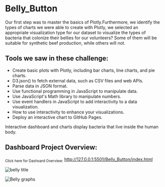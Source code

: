 # Belly_Button


Our first step was to master the basics of Plotly.Furthermore, we identify the types of charts we were able to create with Plotly, we selected an appropriate visualization type for our dataset to visualize the types of bacteria that colonize their bellies for our volunteers? Some of them will be suitable for synthetic beef production, while others will not.


## Tools we saw in these challenge:

+ Create basic plots with Plotly, including bar charts, line charts, and pie charts.
+ D3.json() to fetch external data, such as CSV files and web APIs.
+ Parse data in JSON format.
+ Use functional programming in JavaScript to manipulate data.
+ Use JavaScript's Math library to manipulate numbers.
+ Use event handlers in JavaScript to add interactivity to a data visualization.
+ How to use interactivity to enhance your visualizations.
+ Deploy an interactive chart to GitHub Pages.


Interactive dashboard and charts display bacteria that live inside the human body.

## Dashboard Project Overview:

<sub>Click here for Dashoard Overview:</sub> http://127.0.0.1:5501/Belly_Button/index.html





![belly title](https://user-images.githubusercontent.com/114257085/213535313-ff9faf91-68e6-4902-b3c3-4c6b977b9575.PNG)


![Belly graphs](https://user-images.githubusercontent.com/114257085/213535133-b04130f2-e628-4a20-bdf0-b9539e5965d4.PNG)



